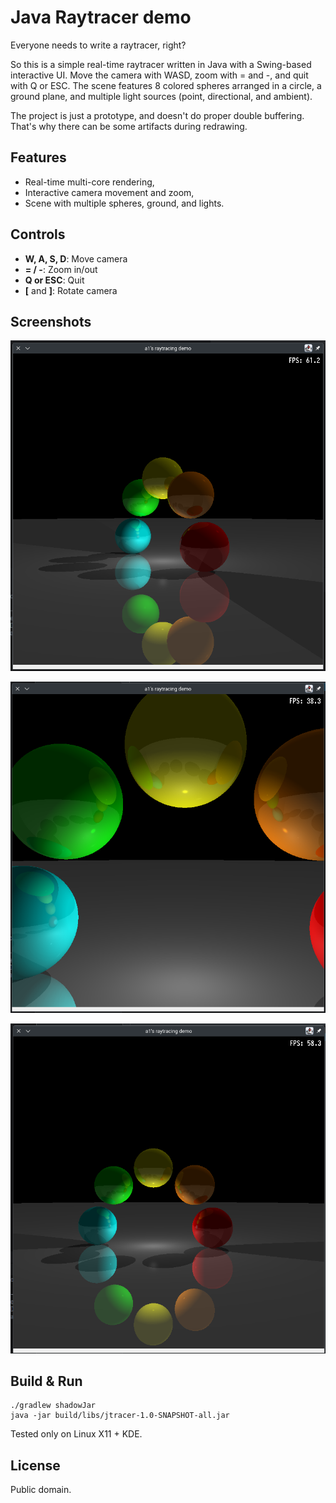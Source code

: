 # Java Raytracer demo

Everyone needs to write a raytracer, right?

So this is a simple real-time raytracer written in Java with a Swing-based interactive UI. Move the camera with WASD,
zoom with = and -, and quit with Q or ESC. The scene features 8 colored spheres arranged in a circle, a ground plane, 
and multiple light sources (point, directional, and ambient).

The project is just a prototype, and doesn't do proper double buffering. That's why there can be some artifacts
during redrawing.

## Features
- Real-time multi-core rendering,
- Interactive camera movement and zoom,
- Scene with multiple spheres, ground, and lights.

## Controls
- **W, A, S, D**: Move camera
- **= / -**: Zoom in/out
- **Q or ESC**: Quit
- **[** and **]**: Rotate camera

## Screenshots

![Screenshot 1](screenshots/shot1.png)

![Screenshot 2](screenshots/shot2.png)

![Screenshot 3](screenshots/shot3.png)

## Build & Run

```
./gradlew shadowJar
java -jar build/libs/jtracer-1.0-SNAPSHOT-all.jar
```

Tested only on Linux X11 + KDE.

## License
Public domain.
